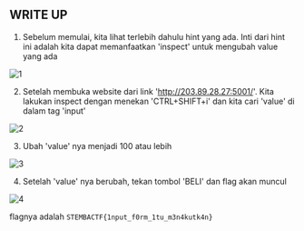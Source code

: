 WRITE UP
-------------------------------------

1. Sebelum memulai, kita lihat terlebih dahulu hint yang ada. Inti dari hint ini adalah kita dapat memanfaatkan 'inspect' untuk mengubah value yang ada

![1](https://user-images.githubusercontent.com/113501500/213481685-6249fddd-490d-4ba1-afa1-5227b5b8a3aa.png)

2. Setelah membuka website dari link 'http://203.89.28.27:5001/'. Kita lakukan inspect dengan menekan 'CTRL+SHIFT+i' dan kita cari 'value' di dalam tag 'input'

![2](https://user-images.githubusercontent.com/113501500/213483186-06c4fb36-ec5b-42d2-85bc-0cc71de26104.png)

3. Ubah 'value' nya menjadi 100 atau lebih

![3](https://user-images.githubusercontent.com/113501500/213483706-d739201c-6dc5-4bab-8f35-78c7e090e82f.png)

4. Setelah 'value' nya berubah, tekan tombol 'BELI' dan flag akan muncul

![4](https://user-images.githubusercontent.com/113501500/213484377-d3298fc7-9315-4057-b3f2-d184fd5e57db.png)

flagnya adalah `STEMBACTF{1nput_f0rm_1tu_m3n4kutk4n}`
